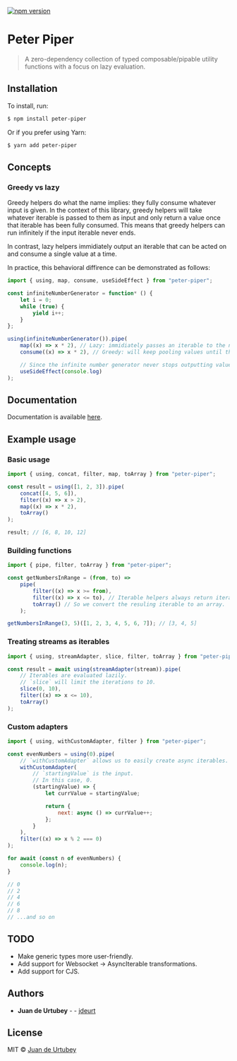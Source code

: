 [![npm version](https://badge.fury.io/js/peter-piper.svg)](https://badge.fury.io/js/peter-piper)

# Peter Piper

> A zero-dependency collection of typed composable/pipable utility functions with a focus on lazy evaluation.

## Installation

To install, run:

```sh
$ npm install peter-piper
```

Or if you prefer using Yarn:

```sh
$ yarn add peter-piper
```

## Concepts

### Greedy vs lazy

Greedy helpers do what the name implies: they fully consume whatever input is given. In the context of this library, greedy helpers will take whatever iterable is passed to them as input and only return a value once that iterable has been fully consumed. This means that greedy helpers can run infinitely if the input iterable never ends.

In contrast, lazy helpers immidiately output an iterable that can be acted on and consume a single value at a time.

In practice, this behavioral diffirence can be demonstrated as follows:

```js
import { using, map, consume, useSideEffect } from "peter-piper";

const infiniteNumberGenerator = function* () {
    let i = 0;
    while (true) {
        yield i++;
    }
};

using(infiniteNumberGenerator()).pipe(
    map((x) => x * 2), // Lazy: immidiately passes an iterable to the next helper
    consume((x) => x * 2), // Greedy: will keep pooling values until the iterable has finished

    // Since the infinite number generator never stops outputting values, `consume` will run infinitely and this helper is never reached.
    useSideEffect(console.log)
);
```

## Documentation

Documentation is available [here](docs/modules.md).

## Example usage

### Basic usage

```js
import { using, concat, filter, map, toArray } from "peter-piper";

const result = using([1, 2, 3]).pipe(
    concat([4, 5, 6]),
    filter((x) => x > 2),
    map((x) => x * 2),
    toArray()
);

result; // [6, 8, 10, 12]
```

### Building functions

```js
import { pipe, filter, toArray } from "peter-piper";

const getNumbersInRange = (from, to) =>
    pipe(
        filter((x) => x >= from),
        filter((x) => x <= to), // Iterable helpers always return iterables
        toArray() // So we convert the resuling iterable to an array.
    );

getNumbersInRange(3, 5)([1, 2, 3, 4, 5, 6, 7]); // [3, 4, 5]
```

### Treating streams as iterables

```js
import { using, streamAdapter, slice, filter, toArray } from "peter-piper";

const result = await using(streamAdapter(stream)).pipe(
    // Iterables are evaluated lazily.
    // `slice` will limit the iterations to 10.
    slice(0, 10),
    filter((x) => x <= 10),
    toArray()
);
```

### Custom adapters

```js
import { using, withCustomAdapter, filter } from "peter-piper";

const evenNumbers = using(0).pipe(
    // `withCustomAdapter` allows us to easily create async iterables.
    withCustomAdapter(
        // `startingValue` is the input.
        // In this case, 0.
        (startingValue) => {
            let currValue = startingValue;

            return {
                next: async () => currValue++;
            };
        }
    ),
    filter((x) => x % 2 === 0)
);

for await (const n of evenNumbers) {
    console.log(n);
}

// 0
// 2
// 4
// 6
// 8
// ...and so on
```

## TODO

-   Make generic types more user-friendly.
-   Add support for Websocket -> AsyncIterable transformations.
-   Add support for CJS.

## Authors

-   **Juan de Urtubey** - - [jdeurt](https://github.com/jdeurt)

## License

MIT © [Juan de Urtubey](https://github.com/jdeurt)
